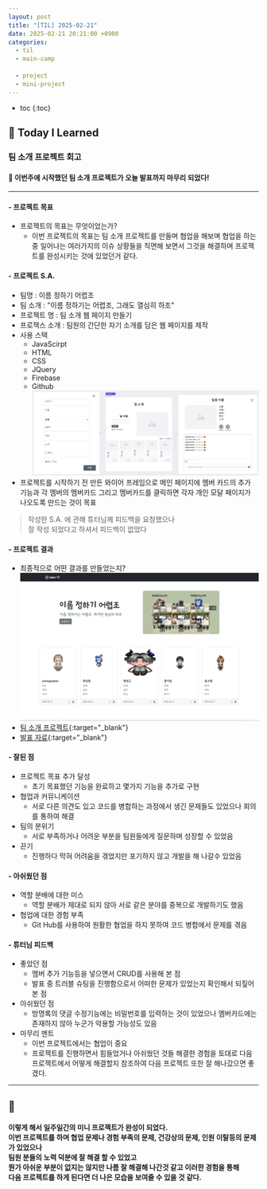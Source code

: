 ```yaml
---
layout: post
title: "[TIL] 2025-02-21"
date: 2025-02-21 20:21:00 +0900
categories: 
  - til
  - main-camp

  - project
  - mini-project
---
```


* toc
{:toc}

## 📖 Today I Learned
### 팀 소개 프로젝트 회고

<h4> 📃 이번주에 시작했던 팀 소개 프로젝트가 오늘 발표까지 마무리 되었다! </h4>

---

#### - 프로젝트 목표
- 프로젝트의 목표는 무엇이었는가?
  - 이번 프로젝트의 목표는 팀 소개 프로젝트를 만들며 협업을 해보며 협업을 하는 중 일어나는 여러가지의 이슈 상황들을 직면해 보면서 그것을 해결하며 프로젝트를 완성시키는 것에 있었던거 같다.

#### - 프로젝트 S.A.
- 팀명 : 이름 정하기 어렵조
- 팀 소개 : "이름 정하기는 어렵조, 그래도 열심히 하조"
- 프로젝트 명 : 팀 소개 웹 페이지 만들기
- 프로잭스 소개 : 팀원의 간단한 자기 소개를 담은 웹 페이지를 제작
- 사용 스택
  - JavaScirpt
  - HTML
  - CSS
  - JQuery
  - Firebase
  - Github
![last-frame](/assets/img/blog/mini-project/last-frame.png)
- 프로젝트를 시작하기 전 만든 와이어 프레임으로 메인 페이지에 멤버 카드의 추가 기능과 각 멤버의 멤버카드 그리고 멤버카드를 클릭하면 각자 개인 모달 페이지가 나오도록 만드는 것이 목표
> 작성한 S.A. 에 관해 튜터님께 피드백을 요청했으나  
> 잘 작성 되었다고 하셔서 피드백이 없었다

#### - 프로젝트 결과
- 최종적으로 어떤 결과를 만들었는지?
![team-project-image](/assets/img/blog/mini-project/project-img.jpg)
- [팀 소개 프로젝트](https://s-woni.github.io/Onboarding-Mini-Project/){:target="_blank"}
- [발표 자료](https://s-woni.github.io/mini-presentation/){:target="_blank"}

#### - 잘된 점
- 프로젝트 목표 추가 달성
  - 초기 목표했던 기능을 완료하고 몇가지 기능을 추가로 구현
- 협업과 커뮤니케이션
  - 서로 다른 의견도 있고 코드를 병합하는 과정에서 생긴 문제들도 있었으나 회의를 통하여 해결
- 팀의 분위기
  - 서로 부족하거나 어려운 부분을 팀원들에게 질문하며 성장할 수 있었음
- 끈기
  - 진행하다 막혀 어려움을 겪었지만 포기하지 않고 개발을 해 나갈수 있었음

#### - 아쉬웠던 점
- 역할 분배에 대한 미스
  - 역할 분배가 제대로 되지 않아 서로 같은 분야를 중복으로 개발하기도 했음
- 협업에 대한 경험 부족
  - Git Hub를 사용하여 원활한 협업을 하지 못하여 코드 병합에서 문제를 겪음

#### - 튜터님 피드백
- 좋았던 점
  - 멤버 추가 기능등을 넣으면서 CRUD를 사용해 본 점
  - 발표 중 트러블 슈팅을 진행함으로서 어떠한 문제가 있었는지 확인해서 되짚어 본 점
- 아쉬웠던 점
  - 방명록의 댓글 수정기능에는 비밀번호를 입력하는 것이 있었으나 멤버카드에는 존재하지 않아 누군가 악용할 가능성도 있음
- 마무리 멘트
  - 이번 프로젝트에서는 협업이 중요
  - 프로젝트를 진행하면서 힘들었거나 아쉬웠던 것들 해결한 경험을 토대로 다음 프로젝트에서 어떻게 해결할지 참조하여 다음 프로젝트 또한 잘 해나갔으면 좋겠다.

---

<h2> 💬 </h2>

<h4> 이렇게 해서 일주일간의 미니 프로젝트가 완성이 되었다. <br>
이번 프로젝트를 하며 협업 문제나 경험 부족의 문제, 건강상의 문제, 인원 이탈등의 문제가 있었으나 <br>
팀원 분들의 노력 덕분에 잘 해결 할 수 있었고 <br>
뭔가 아쉬운 부분이 없지는 않지만 나름 잘 해결해 나간것 같고 이러한 경험을 통해 <br>
다음 프로젝트를 하게 된다면 더 나은 모습을 보여줄 수 있을 것 같다.</h4>
